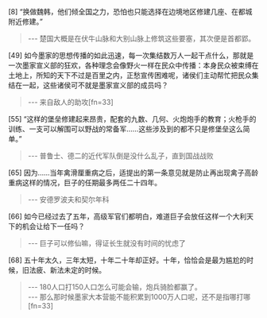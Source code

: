 
[8] “换做魏韩，他们倾全国之力，恐怕也只能选择在边境地区修建几座、在都城附近修建。”
>--- 楚国大概是在伏牛山脉和大别山脉上修筑这些要塞，其次便是首都郢。<br>

[49] 如今墨家的思想传播的如此迅速，每一次集结数万人一起干点什么，那就是一次墨家宣义部的狂欢，各种理念会像野火一样在民众中传播：本身民众被束缚在土地上，所知的天下不过是百里之内，正愁宣传困难呢，诸侯们主动帮忙把民众集结在一起，这些诸侯可不就是墨家宣义部的成员吗？
>--- 来自敌人的助攻[fn=33]<br>

[55] “这样的堡垒修建起来昂贵，配套的九数、几何、火炮炮手的教育；火枪手的训练、一支可以解围可以野战的常备军……这些涉及到的都不只是修堡垒这么简单。”
>--- 普鲁士、德二的近代军队倒是没什么乱子，直到国战战败<br>

[65] 因为……当年禽滑厘重病之后，适提出的第一条意见就是防止再出现禽子高龄重病这样的情况，巨子的任期最多两任二十四年。
>--- 安德罗波夫和契尔年科<br>

[66] 如今已经过去了五年，高级军官们都明白，难道巨子会放任这样一个大利天下的机会让给下一任吗？
>--- 巨子可以修仙嘛，得证长生就没有时间的忧虑了<br>

[68] 五十年太久，三年太短，十年二十年却正好。十年，恰恰会是最为尴尬的时候，旧法疲、新法未定的时候。
>--- 180人口打150人口怎么可能会输，炮兵骑脸都赢了。<br>
>--- 那么那时候墨家大本营能不能积累到1000万人口呢，还不是指哪打哪[fn=33]<br>
